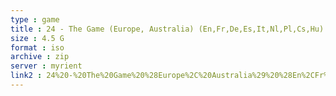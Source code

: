 ```yaml
---
type : game
title : 24 - The Game (Europe, Australia) (En,Fr,De,Es,It,Nl,Pl,Cs,Hu) (v1
size : 4.5 G
format : iso
archive : zip
server : myrient
link2 : 24%20-%20The%20Game%20%28Europe%2C%20Australia%29%20%28En%2CFr%2CDe%2CEs%2CIt%2CNl%2CPl%2CCs%2CHu%29%20%28v1.00%29
---
```

